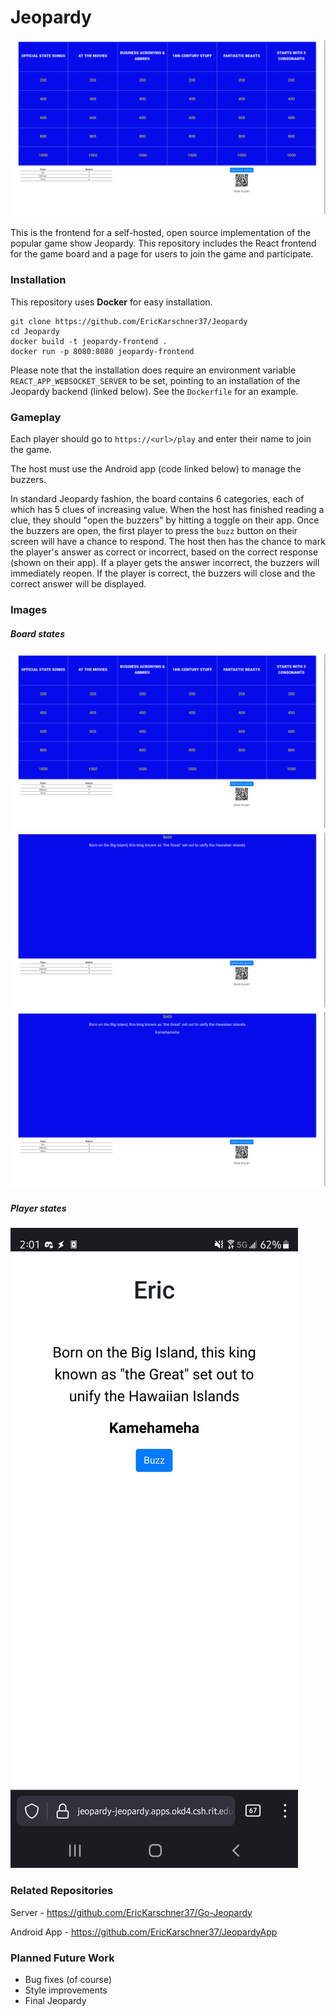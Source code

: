 # Jeopardy
![The beginning board state](images/full_board.png)

This is the frontend for a self-hosted, open source implementation of the popular game show Jeopardy. This repository includes the React frontend for the game board and a page for users to join the game and participate.

### Installation 

This repository uses **Docker** for easy installation.

```
git clone https://github.com/EricKarschner37/Jeopardy
cd Jeopardy
docker build -t jeopardy-frontend .
docker run -p 8080:8080 jeopardy-frontend
```

Please note that the installation does require an environment variable `REACT_APP_WEBSOCKET_SERVER` to be set, pointing to an installation of the Jeopardy backend (linked below). See the `Dockerfile` for an example.

### Gameplay

Each player should go to `https://<url>/play` and enter their name to join the game.

The host must use the Android app (code linked below) to manage the buzzers.

In standard Jeopardy fashion, the board contains 6 categories, each of which has 5 clues of increasing value. When the host has finished reading a clue, they should "open the buzzers" by hitting a toggle on their app. Once the buzzers are open, the first player to press the `buzz` button on their screen will have a chance to respond. The host then has the chance to mark the player's answer as correct or incorrect, based on the correct response (shown on their app). If a player gets the answer incorrect, the buzzers will immediately reopen. If the player is correct, the buzzers will close and the correct answer will be displayed.

### Images

##### Board states

![The board after a couple of questions](images/used_board.png)
![An active clue](images/clue.png)
![The correct answer being displayed](images/answer.png)

##### Player states

![The player view of a clue](images/play_clue.jpg)

### Related Repositories

Server - https://github.com/EricKarschner37/Go-Jeopardy

Android App - https://github.com/EricKarschner37/JeopardyApp

### Planned Future Work

- Bug fixes (of course)
- Style improvements
- Final Jeopardy
